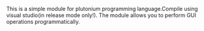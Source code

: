 This is a simple module for plutonium programming language.Compile using visual studio(in release mode only!).
The module allows you to perform GUI operations programmatically.
